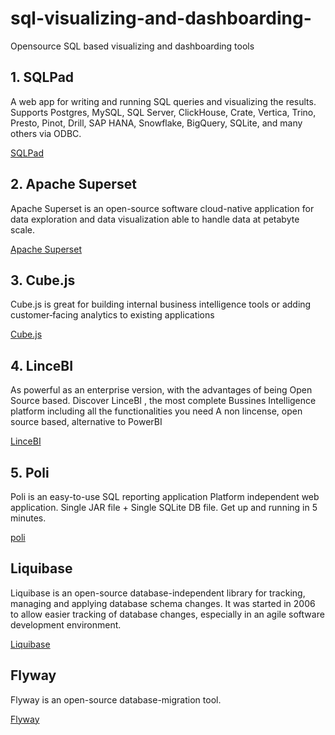 # sql-visualizing-and-dashboarding-
Opensource SQL based visualizing and dashboarding tools


## 1. SQLPad
A web app for writing and running SQL queries and visualizing the results. Supports Postgres, MySQL, SQL Server, ClickHouse, Crate, Vertica, Trino, Presto, Pinot, Drill, SAP HANA, Snowflake, BigQuery, SQLite, and many others via ODBC.

[SQLPad](https://sqlpad.github.io/sqlpad/#/)

## 2. Apache Superset
Apache Superset is an open-source software cloud-native application for data exploration and data visualization able to handle data at petabyte scale.

[Apache Superset](https://superset.apache.org/)

## 3. Cube.js
Cube.js is great for building internal business intelligence tools or adding customer‑facing analytics to existing applications

[Cube.js](https://cube.dev/)

## 4. LinceBI
As powerful as an enterprise version, with the advantages of being Open Source based. Discover LinceBI , the most complete Bussines Intelligence platform including all the functionalities you need
A non lincense, open source based, alternative to PowerBI

[LinceBI](https://lincebi.com/)

## 5. Poli
Poli is an easy-to-use SQL reporting application
Platform independent web application. Single JAR file + Single SQLite DB file. Get up and running in 5 minutes.

[poli](https://github.com/shzlw/poli)

## Liquibase
Liquibase is an open-source database-independent library for tracking, managing and applying database schema changes. It was started in 2006 to allow easier tracking of database changes, especially in an agile software development environment.

[Liquibase](https://www.liquibase.org/)

##  Flyway
Flyway is an open-source database-migration tool.

[Flyway](https://flywaydb.org/)
